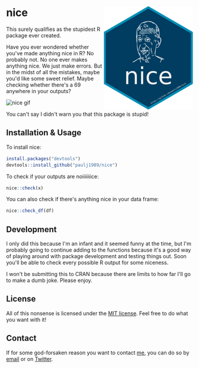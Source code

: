 # nice <img src="man/figures/logo.png" align="right" height="278" />

This surely qualifies as the stupidest R package ever created.

Have you ever wondered whether you've made anything nice in R? No probably not. No one ever makes anything nice. We just make errors. But in the midst of all the mistakes, maybe you'd like some sweet relief. Maybe checking whether there's a 69 anywhere in your outputs?

![nice gif](https://media.giphy.com/media/1jkV5ifEE5EENHESRa/giphy.gif)

You can't say I didn't warn you that this package is stupid!

## Installation & Usage

To install nice:

```R
install.packages("devtools")
devtools::install_github("paulj1989/nice")
```

To check if your outputs are noiiiiiiice:

```R
nice::check(x)
```

You can also check if there's anything nice in your data frame:

```R
nice::check_df(df)
```

## Development

I only did this because I'm an infant and it seemed funny at the time, but I'm probably going to continue adding to the functions because it's a good way of playing around with package development and testing things out. Soon you'll be able to check every possible R output for some niceness.

I won't be submitting this to CRAN because there are limits to how far I'll go to make a dumb joke. Please enjoy.

## License

All of this nonsense is licensed under the [MIT license](LICENSE.md). Feel free to do what you want with it!

## Contact

If for some god-forsaken reason you want to contact [me](https://github.com/paulj1989), you can do so by [email](mailto:paul@paulrjohnson.net) or on [Twitter](https://twitter.com/paul_johnson89).
